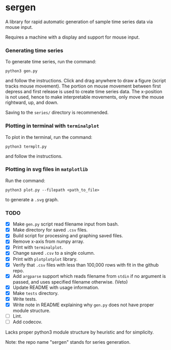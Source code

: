 # sergen

A library for rapid automatic generation of sample time series data via mouse input. 

Requires a machine with a display and support for mouse input. 

### Generating time series

To generate time series, run the command:
```
python3 gen.py
```
and follow the instructions. Click and drag anywhere to draw a figure (script tracks mouse movement). The portion on mouse movement between first depress and first release is used to create time series data. The x-position is not used, hence to make interpretable movements, only move the mouse rightward, up, and down. 

Saving to the `series/` directory is recommended. 

### Plotting in terminal with `terminalplot`

To plot in the terminal, run the command: 
```
python3 termplt.py
```
and follow the instructions.

### Plotting in svg files in `matplotlib`

Run the command:
```
python3 plot.py --filepath <path_to_file>
```
to generate a `.svg` graph. 

### TODO

- [x] Make `gen.py` script read filename input from bash. 
- [x] Make directory for saved `.csv` files. 
- [x] Build script for processing and graphing saved files.
- [x] Remove x-axis from numpy array. 
- [x] Print with `terminalplot`.  
- [x] Change saved `.csv` to a single column.
- [x] Print with `plotplotplot` library.
- [x] Verify that `.csv` files with less than 100,000 rows with fit in the github repo.
- [x] Add `argparse` support which reads filename from `stdin` if no argument is passed, and uses specified filename otherwise. (Veto)
- [x] Update README with usage information.
- [x] Make `tests` directory. 
- [x] Write tests.
- [x] Write note in README explaining why `gen.py` does not have proper module structure.
- [ ] Lint. 
- [ ] Add codecov.

Lacks proper python3 module structure by heuristic and for simplicity. 

Note: the repo name "sergen" stands for series generation. 

